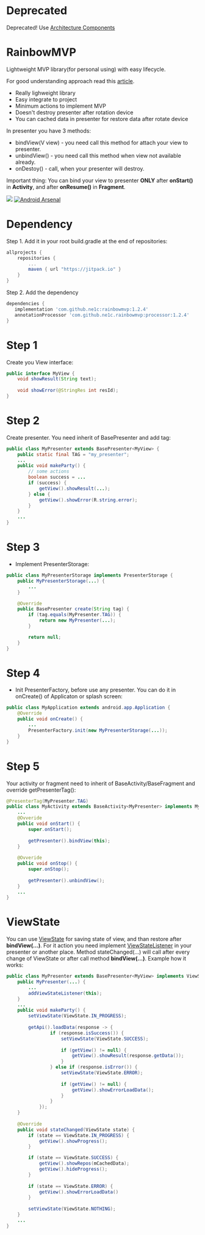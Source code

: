 # Deprecated
Deprecated! Use [Architecture Components](https://developer.android.com/topic/libraries/architecture/)

# RainbowMVP
Lightweight MVP library(for personal using) with easy lifecycle.

For good understanding approach read this [article](https://medium.com/@czyrux/presenter-surviving-orientation-changes-with-loaders-6da6d86ffbbf).

* Really lighweight library
* Easy integrate to project
* Minimum actions to implement MVP
* Doesn't destroy presenter after rotation device
* You can cached data in presenter for restore data after rotate device

In presenter you have 3 methods:
- bindView(V view) - you need call this method for attach your view to presenter.
- unbindView() - you need call this method when view not available already.
- onDestoy() - call, when your presenter will destroy.

Important thing:
You can bind your view to presenter <b>ONLY</b> after <b>onStart()</b> in <b>Activity</b>, and after <b>onResume()</b> in <b>Fragment</b>.

[![](https://jitpack.io/v/ne1c/rainbowmvp.svg)](https://jitpack.io/#ne1c/rainbowmvp)
[![Android Arsenal](https://img.shields.io/badge/Android%20Arsenal-RainbowMVP-green.svg?style=true)](https://android-arsenal.com/details/1/4112)

# Dependency

Step 1. Add it in your root build.gradle at the end of repositories:
```groovy
allprojects {
	repositories {
		...
		maven { url "https://jitpack.io" }
	}
}
```

Step 2. Add the dependency
```groovy
dependencies {
   implementation 'com.github.ne1c:rainbowmvp:1.2.4'
   annotationProcessor 'com.github.ne1c.rainbowmvp:processor:1.2.4'
}
```

# Step 1
Create you View interface:

```java
public interface MyView {
    void showResult(String text);
    
    void showError(@StringRes int resId);
}
```

# Step 2
Create presenter. You need inherit of BasePresenter and add tag:

```java
public class MyPresenter extends BasePresenter<MyView> {
    public static final TAG = "my_presenter";
    ...
    public void makeParty() {
        // some actions
        boolean success = ...
        if (success) {
            getView().showResult(...);
        } else {
            getView().showError(R.string.error);
        }
    }
    ...
}
```
# Step 3
* Implement PresenterStorage:
```java
public class MyPresenterStorage implements PresenterStorage {
    public MyPresenterStorage(...) {
        ...
    }

    @Override
    public BasePresenter create(String tag) {
        if (tag.equals(MyPresenter.TAG)) {
            return new MyPresenter(...);
        }

        return null;
    }
}
```

# Step 4
* Init PresenterFactory, before use any presenter. You can do it in onCreate() of Applicaton or splash screen:
```java
public class MyApplication extends android.app.Application {
    @Override
    public void onCreate() {
        ...
        PresenterFactory.init(new MyPresenterStorage(...));
    }
}
```

# Step 5
Your activity or fragment need to inherit of BaseActivity/BaseFragment and override getPresenterTag():
```java
@PresenterTag(MyPresenter.TAG)
public class MyActivity extends BaseActivity<MyPresenter> implements MyView {
    ...
    @Ovveride
    public void onStart() {
        super.onStart();
        
        getPresenter().bindView(this);
    }
    
    @Ovveride
    public void onStop() {
        super.onStop();
        
        getPresenter().unbindView();
    }
    ...
}
```

# ViewState
You can use [ViewState](https://github.com/Ne1c/RainbowMVP/blob/master/rainbowmvp/src/main/java/com/ne1c/rainbowmvp/ViewState.java) for saving state of view, and than restore after <b>bindView(...)</b>. For it action you need implement [ViewStateListener](https://github.com/Ne1c/RainbowMVP/blob/master/rainbowmvp/src/main/java/com/ne1c/rainbowmvp/ViewStateListener.java) in your presenter or another place. Method stateChanged(...) will call after every change of ViewState or after call method <b>bindView(...)</b>. Example how it works:
```java
public class MyPresenter extends BasePresenter<MyView> implements ViewStateListener {
    public MyPresenter(...) {
    	...
    	addViewStateListener(this);
    }
    ...
    public void makeParty() {
        setViewState(ViewState.IN_PROGRESS);
        
        getApi().loadData(response -> {
                if (response.isSuccess()) {
                    setViewState(ViewState.SUCCESS);
                    
                    if (getView() != null) {
                        getView().showResult(response.getData());
                    }
                } else if (response.isError()) {
                    setViewState(ViewState.ERROR);
                    
                    if (getView() != null) {
                        getView().showErrorLoadData();
                    }
                }
            });
    }
    
    @Override
    public void stateChanged(ViewState state) {
        if (state == ViewState.IN_PROGRESS) {
            getView().showProgress();
        }

        if (state == ViewState.SUCCESS) {
            getView().showRepos(mCachedData);
            getView().hideProgress();
        }
        
        if (state == ViewState.ERROR) {
            getView().showErrorLoadData()
        }
        
        setViewState(ViewState.NOTHING);
    }
    ...
}
```
